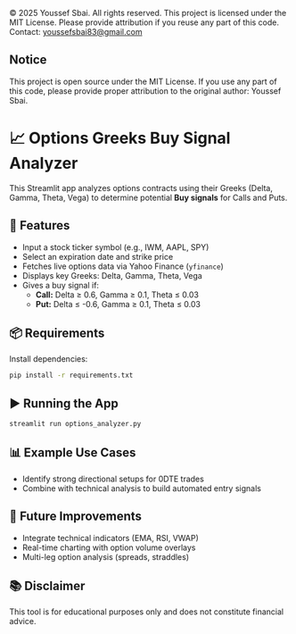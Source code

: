 © 2025 Youssef Sbai. All rights reserved.
This project is licensed under the MIT License.
Please provide attribution if you reuse any part of this code. Contact: youssefsbai83@gmail.com
## Notice

This project is open source under the MIT License. If you use any part of this code, please provide proper attribution to the original author: Youssef Sbai.
# 📈 Options Greeks Buy Signal Analyzer

This Streamlit app analyzes options contracts using their Greeks (Delta, Gamma, Theta, Vega) to determine potential **Buy signals** for Calls and Puts.

## 🚀 Features
- Input a stock ticker symbol (e.g., IWM, AAPL, SPY)
- Select an expiration date and strike price
- Fetches live options data via Yahoo Finance (`yfinance`)
- Displays key Greeks: Delta, Gamma, Theta, Vega
- Gives a buy signal if:
  - **Call:** Delta ≥ 0.6, Gamma ≥ 0.1, Theta ≤ 0.03
  - **Put:** Delta ≤ -0.6, Gamma ≥ 0.1, Theta ≤ 0.03

## 📦 Requirements

Install dependencies:

```bash
pip install -r requirements.txt
```

## ▶️ Running the App

```bash
streamlit run options_analyzer.py
```

## 📊 Example Use Cases

- Identify strong directional setups for 0DTE trades
- Combine with technical analysis to build automated entry signals

## 🔧 Future Improvements

- Integrate technical indicators (EMA, RSI, VWAP)
- Real-time charting with option volume overlays
- Multi-leg option analysis (spreads, straddles)

## 📚 Disclaimer

This tool is for educational purposes only and does not constitute financial advice.
